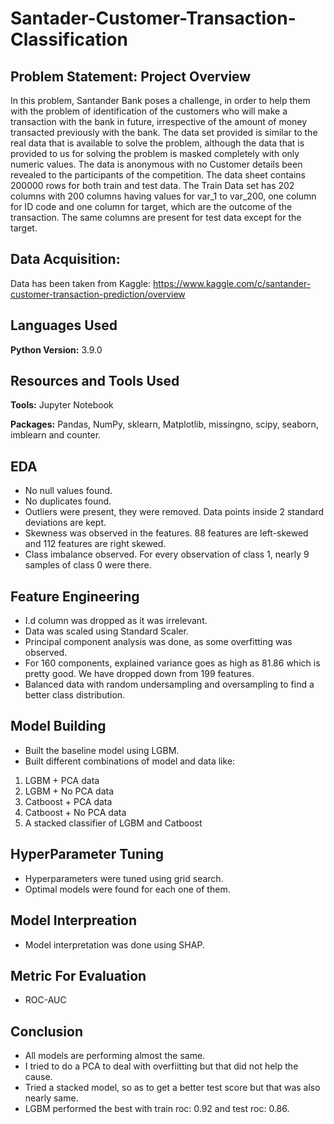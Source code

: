 # Santader-Customer-Transaction-Classification

## Problem Statement: Project Overview

In this problem, Santander Bank poses a challenge,  in order to help them with the problem of identification of the customers who will make a transaction with the bank in future, irrespective of the amount of money transacted previously with the bank. The data set provided is similar to the real data that is available to solve the problem, although the data that is provided to us for solving the problem is masked completely with only numeric values. The data is anonymous with no Customer details been revealed to the participants of the competition. The data sheet contains 200000 rows for both train and test data. The Train Data set has 202 columns with 200 columns having values for var_1 to var_200, one column for ID code and one column for target, which are the outcome of the transaction. The same columns are present for test data except for the target.

## Data Acquisition:

Data has been taken from Kaggle: https://www.kaggle.com/c/santander-customer-transaction-prediction/overview

## Languages Used 
**Python Version:** 3.9.0

## Resources and Tools Used
**Tools:** Jupyter Notebook

**Packages:** Pandas, NumPy, sklearn, Matplotlib, missingno, scipy, seaborn, imblearn and counter.

## EDA

* No null values found.
* No duplicates found.
* Outliers were present, they were removed. Data points inside 2 standard deviations are kept.
* Skewness was observed in the features. 88 features are left-skewed and 112 features are right skewed.
* Class imbalance observed. For every observation of class 1, nearly 9 samples of class 0 were there.




## Feature Engineering

* I.d column was dropped as it was irrelevant.
* Data was scaled using Standard Scaler.
* Principal component analysis was done, as some overfitting was observed. 
* For 160 components, explained variance goes as high as 81.86 which is pretty good. We have dropped down from 199 features.
* Balanced data with random undersampling and oversampling to find a better class distribution.

## Model Building

* Built the baseline model using LGBM.
* Built different combinations of model and data like:

1) LGBM + PCA data
2) LGBM + No PCA data
3) Catboost + PCA data
4) Catboost + No PCA data
5) A stacked classifier of LGBM and Catboost

## HyperParameter Tuning

* Hyperparameters were tuned using grid search.
* Optimal models were found for each one of them.

## Model Interpreation 

* Model interpretation was done using SHAP.

## Metric For Evaluation

* ROC-AUC

## Conclusion

* All models are performing almost the same.
* I tried to do a PCA to deal with overfiitting but that did not help the cause.
* Tried a stacked model, so as to get a better test score but that was also nearly same.
* LGBM performed the best with train roc: 0.92 and test roc: 0.86.
